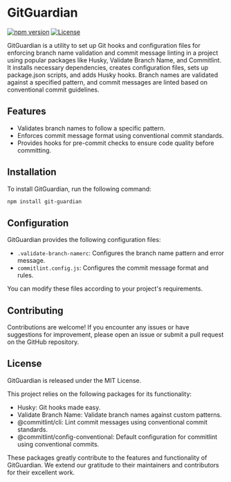 # GitGuardian

[![npm version](https://img.shields.io/npm/v/quality-code.svg)](https://www.npmjs.com/package/quality-code)
[![License](https://img.shields.io/npm/l/quality-code.svg)](https://github.com/jordycold/quality-code/blob/main/LICENSE)

GitGuardian is a utility to set up Git hooks and configuration files for enforcing branch name validation and commit message linting in a project using popular packages like Husky, Validate Branch Name, and Commitlint. It installs necessary dependencies, creates configuration files, sets up package.json scripts, and adds Husky hooks. Branch names are validated against a specified pattern, and commit messages are linted based on conventional commit guidelines.

## Features

- Validates branch names to follow a specific pattern.
- Enforces commit message format using conventional commit standards.
- Provides hooks for pre-commit checks to ensure code quality before committing.

## Installation

To install GitGuardian, run the following command:

```bash
npm install git-guardian
```

## Configuration

GitGuardian provides the following configuration files:

- `.validate-branch-namerc`: Configures the branch name pattern and error message.
- `commitlint.config.js`: Configures the commit message format and rules.

You can modify these files according to your project's requirements.

## Contributing

Contributions are welcome! If you encounter any issues or have suggestions for improvement, please open an issue or submit a pull request on the GitHub repository.

## License

GitGuardian is released under the MIT License.

This project relies on the following packages for its functionality:

- Husky: Git hooks made easy.
- Validate Branch Name: Validate branch names against custom patterns.
- @commitlint/cli: Lint commit messages using conventional commit standards.
- @commitlint/config-conventional: Default configuration for commitlint using conventional commits.

These packages greatly contribute to the features and functionality of GitGuardian. We extend our gratitude to their maintainers and contributors for their excellent work.
